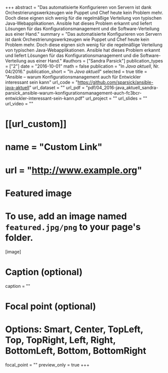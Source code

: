 +++
abstract = "Das automatisierte Konfigurieren von Servern ist dank Orchestrierungswerkzeugen wie Puppet und Chef heute kein Problem mehr. Doch diese eignen sich wenig für die regelmäßige Verteilung von typischen Java-Webapplikationen. Ansible hat dieses Problem erkannt und liefert Lösungen für das Konfigurationsmanagement und die Software-Verteilung aus einer Hand."
summary = "Das automatisierte Konfigurieren von Servern ist dank Orchestrierungswerkzeugen wie Puppet und Chef heute kein Problem mehr. Doch diese eignen sich wenig für die regelmäßige Verteilung von typischen Java-Webapplikationen. Ansible hat dieses Problem erkannt und liefert Lösungen für das Konfigurationsmanagement und die Software-Verteilung aus einer Hand."
#authors = ["Sandra Parsick"]
publication_types = ["2"]
date = "2016-10-01"
math = false
publication = "In *Java aktuell*, Nr. 04/2016."
publication_short = "In *Java aktuell*"
selected = true
title = "Ansible – warum Konfigurationsmanagement auch für Entwickler interessant sein kann"
url_code = "https://github.com/sparsick/ansible-java-aktuell"
url_dataset = ""
url_pdf = "pdf/04_2016-java_aktuell_sandra-parsick_ansible-warum-konfigurationsmanagement-auch-fc3bcr-entwickler-interessant-sein-kann.pdf"
url_project = ""
url_slides = ""
url_video = ""

# [[url_custom]]
# name = "Custom Link"
# url = "http://www.example.org"


# Featured image
# To use, add an image named `featured.jpg/png` to your page's folder.
[image]
# Caption (optional)
caption = ""

# Focal point (optional)
# Options: Smart, Center, TopLeft, Top, TopRight, Left, Right, BottomLeft, Bottom, BottomRight
focal_point = ""
preview_only = true
+++
